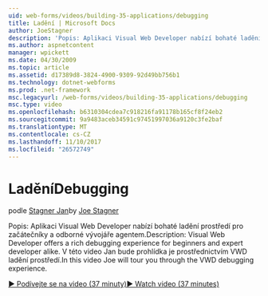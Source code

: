 ```yaml
---
uid: web-forms/videos/building-35-applications/debugging
title: Ladění | Microsoft Docs
author: JoeStagner
description: 'Popis: Aplikaci Visual Web Developer nabízí bohaté ladění prostředí pro začátečníky a odborné vývojáře agentem. V tomto videu se prohlídka Jan prostřednictvím zobrazit můžete...'
ms.author: aspnetcontent
manager: wpickett
ms.date: 04/30/2009
ms.topic: article
ms.assetid: d17389d8-3824-4900-9309-92d49bb756b1
ms.technology: dotnet-webforms
ms.prod: .net-framework
msc.legacyurl: /web-forms/videos/building-35-applications/debugging
msc.type: video
ms.openlocfilehash: b6310304cdea7c918216fa91178b165cf8f24eb2
ms.sourcegitcommit: 9a9483aceb34591c97451997036a9120c3fe2baf
ms.translationtype: MT
ms.contentlocale: cs-CZ
ms.lasthandoff: 11/10/2017
ms.locfileid: "26572749"
---
```

<a name="debugging"></a><span data-ttu-id="04c10-104">Ladění</span><span class="sxs-lookup"><span data-stu-id="04c10-104">Debugging</span></span>
====================
<span data-ttu-id="04c10-105">podle [Stagner Jan](https://github.com/JoeStagner)</span><span class="sxs-lookup"><span data-stu-id="04c10-105">by [Joe Stagner](https://github.com/JoeStagner)</span></span>

<span data-ttu-id="04c10-106">Popis: Aplikaci Visual Web Developer nabízí bohaté ladění prostředí pro začátečníky a odborné vývojáře agentem.</span><span class="sxs-lookup"><span data-stu-id="04c10-106">Description: Visual Web Developer offers a rich debugging experience for beginners and expert developer alike.</span></span> <span data-ttu-id="04c10-107">V této video Jan bude prohlídka je prostřednictvím VWD ladění prostředí.</span><span class="sxs-lookup"><span data-stu-id="04c10-107">In this video Joe will tour you through the VWD debugging experience.</span></span>

[<span data-ttu-id="04c10-108">&#9654; Podívejte se na video (37 minuty)</span><span class="sxs-lookup"><span data-stu-id="04c10-108">&#9654; Watch video (37 minutes)</span></span>](https://channel9.msdn.com/Blogs/ASP-NET-Site-Videos/debugging)
